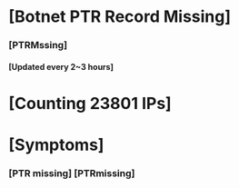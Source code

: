 # [Botnet PTR Record Missing]
### [PTRMssing]
#### [Updated every 2~3 hours]

# [Counting 23801 IPs]

# [Symptoms] 
###   [PTR missing] [PTRmissing]
